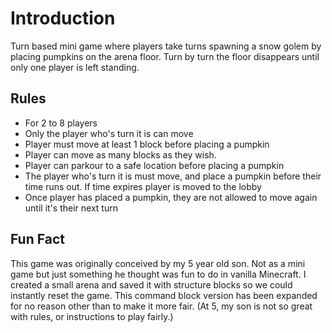 # Introduction

Turn based mini game where players take turns spawning a snow golem by placing pumpkins on the arena floor. Turn by turn the floor disappears until only one player is left standing.

## Rules

* For 2 to 8 players
* Only the player who's turn it is can move
* Player must move at least 1 block before placing a pumpkin
* Player can move as many blocks as they wish.
* Player can parkour to a safe location before placing a pumpkin
* The player who's turn it is must move, and place a pumpkin before their time runs out. If time expires player is moved to the lobby
* Once player has placed a pumpkin, they are not allowed to move again until it's their next turn

## Fun Fact
This game was originally conceived by my 5 year old son. Not as a mini game but just something he thought was fun to do in vanilla Minecraft. I created a small arena and saved it with structure blocks so we could instantly reset the game. This command block version has been expanded for no reason other than to make it more fair. (At 5, my son is not so great with rules, or instructions to play fairly.)
